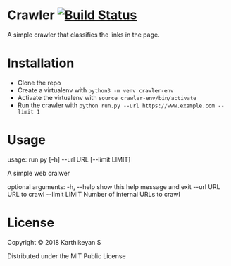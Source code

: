 # Crawler [![Build Status](https://travis-ci.org/tirkarthi/simple-crawler.svg?branch=master)](https://travis-ci.org/tirkarthi/simple-crawler)

A simple crawler that classifies the links in the page.

# Installation

* Clone the repo
* Create a virtualenv with `python3 -m venv crawler-env`
* Activate the virtualenv with `source crawler-env/bin/activate`
* Run the crawler with `python run.py --url https://www.example.com --limit 1`

# Usage

usage: run.py [-h] --url URL [--limit LIMIT]

A simple web cralwer

optional arguments:
  -h, --help     show this help message and exit
  --url URL      URL to crawl
  --limit LIMIT  Number of internal URLs to crawl

# License

Copyright © 2018 Karthikeyan S

Distributed under the MIT Public License
